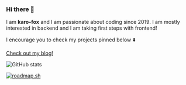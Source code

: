 ### Hi there 👋

I am **karo-fox** and I am passionate about coding since 2019. I am mostly interested in backend and I am taking first steps with frontend!

I encourage you to check my projects pinned below :arrow_down:

[Check out my blog!](https://karo-fox.github.io/)

![GitHub stats](https://github-readme-stats.vercel.app/api?username=karo-fox&show_icons=true&theme=tokyonight)
<!-- [![Top Langs](https://github-readme-stats.vercel.app/api/top-langs/?username=karo-fox&layout=compact&theme=tokyonight)](https://github.com/anuraghazra/github-readme-stats) -->

[![roadmap.sh](https://api.roadmap.sh/v1-badge/wide/65df43d28947e435e747c97e?variant=dark)](https://roadmap.sh)

<!--
**karo-fox/karo-fox** is a ✨ _special_ ✨ repository because its `README.md` (this file) appears on your GitHub profile.

Here are some ideas to get you started:

- 🔭 I’m currently working on ...
- 🌱 I’m currently learning ...
- 👯 I’m looking to collaborate on ...
- 🤔 I’m looking for help with ...
- 💬 Ask me about ...
- 📫 How to reach me: ...
- 😄 Pronouns: ...
- ⚡ Fun fact: ...
-->
